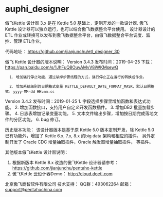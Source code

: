 # auphi_designer

傲飞Kettle 设计器 3.x 是在 Kettle 5.0 基础上，定制开发的一款设计器.
傲飞 Kettle 设计器可以独立运行，也可以结合傲飞数据整合平台使用。
设计器设计的 ETL 作业或转换可以发布到傲飞数据整合平台，由傲飞数据整合平台调度、监控、管理 ETL作业。

代码地址：
https://github.com/jianjunchu/etl_designer_30


傲飞 Kettle 设计器的版本说明：
   Version 3.4.3   发布时间：2019-04-25  下载： https://pan.baidu.com/s/1JhFuQ8OuvAMvV8iWKMsewQ
   
      1. 增加强行停止功能，通过杀掉步骤线程的方式，强行停止正在运行的转换或作业。
   
      2. 增加系统级别的日期格式变量 KETTLE_DEFAULT_DATE_FORMAT_MASK，默认日期格式: yyyy-MM-dd HH:mm:ss
      
   Version 3.4.2  发布时间：2019-01-25
      1. 字段选择步骤里增加函数和表达式功能。
      2. 增加函数接口，支持用户自定义开发函数插件。
      3. 增加DB2 批量加载步骤。
      4. 日志表增加记录变量功能。
      5. 文本文件输出步骤，增加按日期完成落地文件的分区功能。
      6. bug 修订。
      
   历史版本功能：
      该设计器版本是基于原 Kettle 5.0 版本定制开发，除 Kettle 5.0 已有功能外，增加了 Kettle 6.x, 7.x, 8.x 的big data 架构和相应的插件。
   另外定制开发了 Oracle CDC 增量抽取插件，Oracle 触发器增量抽取插件， 等插件。 
      
   
其他版本傲飞Kettle 设计器说明：
1. 根据新版本 Kettle 8.x 改造的傲飞Kettle 设计器请参考：https://github.com/jianjunchu/pentaho-kettle
2. 傲飞Kettle 云设计器Demo： http://cloud.doetl.com


北京傲飞商智软件有限公司
技术支持： 
      QQ群：493062264
      邮箱：support@pentahochina.com
   
   
